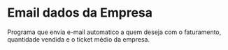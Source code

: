 # Email dados da Empresa
Programa que envia e-mail automatico a quem deseja com o faturamento, quantidade vendida e o ticket médio da empresa.
